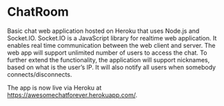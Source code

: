 # ChatRoom

Basic chat web application hosted on Heroku that uses Node.js and Socket.IO. Socket.IO is a JavaScript library for realtime web application. It enables real time communication between the web client and server. The web app will support unlimited number of users to access the chat. To further extend the functionality, the application will support nicknames, based on what is the user’s IP. It will also notify all users when somebody connects/disconnects. 

The app is now live via Heroku at https://awesomechatforever.herokuapp.com/.

